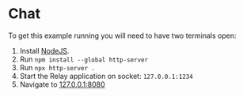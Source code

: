 # Chat

To get this example running you will need to have two terminals open:

1. Install [NodeJS](https://nodejs.org/en).
2. Run `npm install --global http-server`
3. Run `npx http-server .`
3. Start the Relay application on socket: `127.0.0.1:1234`
4. Navigate to [127.0.0.1:8080](http://127.0.0.1:8080)
